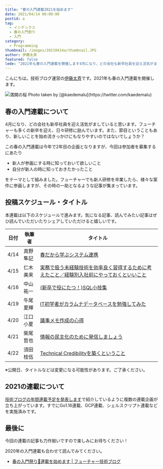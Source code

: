 ```yaml
---
title: "春の入門連載2021を始めます"
date: 2021/04/14 00:00:00
postid: a
tag:
  - インデックス
  - 春の入門祭り
  - 入門
category:
  - Programming
thumbnail: /images/20210414a/thumbnail.JPG
author: 伊藤太斉
featured: false
lede: "2021年も春の入門連載を開催します4月になり、どの会社も新卒社員を迎え活気がましていると思います。フューチャーも多くの新卒を迎え、日々研修に励んでいます。また、節目ということもあり、新しいことを始め流きっかけにもなりやすいのではないでしょうか？"
---
```


こんにちは。技術ブログ運営の[伊藤太斉](https://twitter.com/kaedemalu)です。2021年も春の入門連載を開催します。

<img src="/images/20210414a/IMG_0722.JPG" alt="満開の桜" loading="lazy">
Photo taken by [@kaedemalu](https://twitter.com/kaedemalu)

## 春の入門連載について
4月になり、どの会社も新卒社員を迎え活気がましていると思います。フューチャーも多くの新卒を迎え、日々研修に励んでいます。また、節目ということもあり、新しいことを始め流きっかけにもなりやすいのではないでしょうか？

この春の入門連載は今年で2年目の企画となりますが、今回は参加者を募集するにあたり

- 新人が参画にする時に知っておいて欲しいこと
- 自分が新人の時に知っておきたかったこと

をテーマとして組みました。フューチャーでも新人研修を卒業したら、様々な案件に参画しますが、その時の一助となるような記事が集まっています。

## 投稿スケジュール・タイトル
本連載は以下のスケジュールで進みます。気になる記事、読んでみたい記事はぜひ読んでいただいたりシェアしていただけると嬉しいです。

| 日付 | 執筆者 | タイトル |
| ----- | ----- | ----- |
| 4/14 | 真野隼記 | [春だから学ぶシステム連携](/articles/20210414b/) |
| 4/15 | 仁木美来 | [実務で扱う未経験技術を効率良く習得するために考えたこと／経験別入社前にやっておくといいこと](/articles/20210415a/) |
| 4/16 | 中山祐一 | [(新卒で役にたつ！)SQL小技集](/articles/20210416b/)|
| 4/19 | 牛尾夏輝 | [IT初学者がカラムナデータベースを勉強してみた](/articles/20210419b/) |
| 4/20 | 江口小夏 | [議事メモ作成の心得](/articles/20210420a/) |
| 4/21 | 柴尾哲也 | [情報の民主化のために発信しましょう](/articles/20210421a/) |
| 4/22 | 須田桂伍 | [Technical Credibilityを築くということ](/articles/20210422a/) |

※公開日、タイトルなどは変更になる可能性があります。ご了承ください。

## 2021の連載について

[技術ブログの年間連載予定を発表します](/articles/20210112/)で紹介しているように複数の連載企画が立ち上がっています。すでにGo1.16連載、GCP連載、シェルスクリプト連載などを実施済みです。

## 最後に

今回の連載の記事も力作揃いですので楽しみにお待ちください！

2020年の入門連載も合わせて読んでみてください。

* [春の入門祭り🌸連載を始めます | フューチャー技術ブログ](/20200529/index.html)
